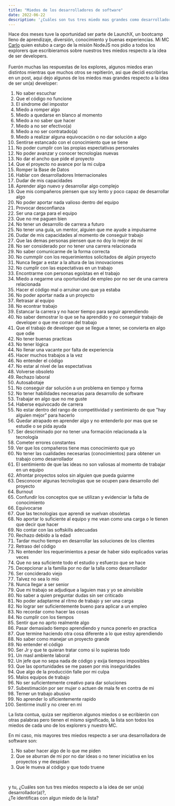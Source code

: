 ```yaml
---
title: "Miedos de los desarrolladores de software"
date: 2022-06-22
description: '¿Cuáles son tus tres miedo mas grandes como desarrollador(a) de software?'
---
```


Hace dos meses tuve la oportunidad ser parte de LaunchX, un bootcamp lleno de aprendizaje, diversión, 
conocimiento y buenas experiencias. Mi MC [Carlo](https://github.com/carlogilmar) quien estubo a cargo de la misión 
NodeJS nos pidio a todos los explorers que escribieramos sobre nuestros tres miedos respecto a la idea de ser developers. 
<br><br>
Fuerón muchas las respuestas de los explores, algunos miedos eran distintos mientras que muchos otros se repitierón, asi que decidi escribirlas en un post, aqui dejo algunos de los miedos mas grandes respecto a la idea de ser un(a) developer:

1. No saber escuchar
2. Que el código no funcione
3. El sindrome del impostor
4. Miedo a romper algo
5. Miedo a quedarse en blanco al momento
6. Miedo a no saber que hacer
7. Miedo a no ser efectivo(a)
8. Miedo a no ser contratado(a)
9. Miedo a realizar alguna equivocación o no dar solución a algo
10. Sentirse estancado con el conocimiento que se tiene
11. No poder cumplir con las propias espectativas personales
12. No poder avanzar y conocer tecnologías nuevas
13. No dar el ancho que pide el proyecto
14. Que el proyecto no avance por la mi culpa
15. Romper la Base de Datos
16. Hablar con desarrolladores Internacionales
17. Dudar de mis capacidades
18. Aprender algo nuevo y desarrollar algo complejo
19. Que mis compañeros piensen que soy lento y poco capaz de desarrollar algo
20. No poder aportar nada valioso dentro del equipo
21. Provocar desconfianza
22. Ser una carga para el equipo
23. Que no me paguen bien
24. No tener un desarrollo de carrera a futuro
25. No tener una guía, un mentor, alguien que me ayude a impulsarme
26. Dudar de mis capacidades al momento de conseguir trabajo
27. Que las demas personas piensen que no doy lo mejor de mí
28. No ser considerado por no tener una carrera relacionada
29. No saber comunicarme de la forma correcta
30. No cummplir con los requerimientos solicitados de algún proyecto
31. Nunca llegar a estar a la altura de las innovaciones
32. No cumplir con las espectativas en un trabajo
33. Encontrarme con personas egoístas en el trabajo
34. Miedo a negarme una oportunidad de empleo por no ser de una carrera relacionada
35. Hacer el código mal o arruinar uno que ya estaba
36. No poder aportar nada a un proyecto
37. Retrasar al equipo
38. No econtrar trabajo
39. Estancar la carrera y no hacer tiempo para seguir aprendiendo
40. No saber demostrar lo que se ha aprendido y no conseguir trabajo de developer o que me corran del trabajo
41. Que el trabajo de developer que se llegue a tener, se convierta en algo que odie
42. No tener buenas practicas
43. No tener lógica
44. No llenar una vacante por falta de experiencia
45. Hacer muchos trabajos a la vez
46. No entender el código
47. No estar al nivel de las espectativas
48. Volverse obsoleto
49. Rechazo laboral
50. Autosabotaje
51. No conseguir dar solución a un problema en tiempo y forma
52. No tener habilidades necesarias para desarrollo de software
53. Trabajar en algo que no me guste
54. Haberse equivocado de carrera
55. No estar dentro del rango de competitividad y sentimiento de que "hay alguien mejor" para hacerlo
56. Quedar atrapado en aprender algo y no entenderlo por mas que se estudie o se pida ayuda
57. Ser descriminado por no tener una formación relacionada a la tecnología
58. Cometer errores constantes
59. Ver que los compañeros tiene mas conocimiento que yo
60. No tener las cualidades necesarias (conocimientos) para obtener un trabajo como desarrollador
61. El sentimiento de que las ideas no son valiosas al momento de trabajar en un equipo
62. Afrontar proyectos solos sin alguien que pueda guiarme
63. Desconocer algunas tecnologias que se ocupen para desarrollo del proyecto
64. Burnout
65. Confundir los conceptos que se utilizan y evidenciar la falta de conocimiento
66. Equivocarse
67. Que las tecnologias que aprendi se vuelvan obsoletas
68. No aportar lo suficiente al equipo y me vean como una carga o le tienen que decir que hacer
69. No contar con las softskills adecuadas
70. Rechazo debido a la edad
71. Tardar mucho tiempo en desarrollar las soluciones de los clientes
72. Retraso del código
73. No entender los requerimientos a pesar de haber sido explicados varias veces
74. Que no sea suficiente todo el estudio y esfuerzo que se hace
75. Decepcionar a la familia por no dar la talla como desarrollador
76. Ser conciderado viejo
77. Talvez no sea lo mio
78. Nunca llegar a ser senior
79. Que mi trabajo se adjudique a laguien mas y yo se ainvisible
80. No saber a quien preguntar dudas sin ser criticado
81. No poder adaptarme al ritmo de trabajo y ser una carga
82. No lograr ser suficientemente bueno para aplicar a un empleo
83. No recordar como hacer las cosas
84. No cumplir con los tiempos
85. Sentir que no aprto realmente algo
86. Pasar demasiado tiempo aprendiendo y nunca ponerlo en practica
87. Que termine haciendo otra cosa diferente a lo que estoy aprendiendo
88. No saber como manejar un proyecto grande
89. No entender el código
90. Ser Jr y que te quieran tratar como si lo supieras todo
91. Un masl ambiente laboral
92. Un jefe que no sepa nada de código y exija tiempos imposibles
93. Que las oportunidades se me pasen por mis inseguridades
94. Que algo de la producción falle por mi culpa
95. Malos equipos de trabajo
96. No ser suficientemente creativo para dar soluciones
97. Subestimación por ser mujer o actuen de mala fe en contra de mi
98. Terner un trabajo abusivo 
99. No aprender lo sificientemente rapido
100. Sentirme inutil y no creer en mi


La lista contua, quiza ser repitieron algunos miedos o se ecribierón con otras palabras pero tienen el mismo significado, la lista son todos los miedos de cada uno de los explorers y nuestro MC. 

En mi caso, mis mayores tres miedos respecto a ser una desarrolladora de software son:
1. No saber hacer algo de lo que me piden
2. Que se aburran de mi por no dar ideas o no tener iniciativa en los proyectos y me despidan
3. Que le mueva al código y que todo truene
<br>

y tu, ¿Cuáles son tus tres miedos respecto a la idea de ser un(a) desarrollador(a)?,<br> ¿Te identificas con algun miedo de la lista?
